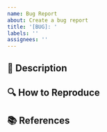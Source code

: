 ```yaml
---
name: Bug Report
about: Create a bug report
title: '[BUG]: '
labels: ''
assignees: ''
---
```


<!-- Edit the title -->

## 🐛 Description

<!-- Provide a detailed description (including the expected behavior) of this issue -->

## 🔍 How to Reproduce

<!-- Describe how to reproduce this issue -->

## 📚 References

<!-- Put a list of external links related to this issue (if any) -->
